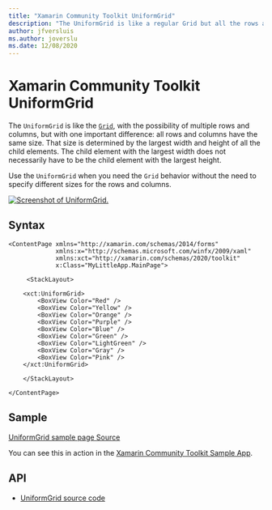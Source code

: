 ```yaml
---
title: "Xamarin Community Toolkit UniformGrid"
description: "The UniformGrid is like a regular Grid but all the rows and columns will have the same size."
author: jfversluis
ms.author: joverslu
ms.date: 12/08/2020
---
```


# Xamarin Community Toolkit UniformGrid

The `UniformGrid` is like the [`Grid`](xref:Xamarin.Forms.Grid), with the possibility of multiple rows and columns, but with one important difference: all rows and columns have the same size. That size is determined by the largest width and height of all the child elements. The child element with the largest width does not necessarily have to be the child element with the largest height.

Use the `UniformGrid` when you need the `Grid` behavior without the need to specify different sizes for the rows and columns.

[![Screenshot of UniformGrid.](uniformgrid-images/uniformgrid-example.png "Screenshot of UniformGrid.")](uniformgrid-images/uniformgrid-example-large.png#lightbox)

## Syntax

```xaml
<ContentPage xmlns="http://xamarin.com/schemas/2014/forms"
             xmlns:x="http://schemas.microsoft.com/winfx/2009/xaml"
             xmlns:xct="http://xamarin.com/schemas/2020/toolkit"
             x:Class="MyLittleApp.MainPage">

     <StackLayout>

    <xct:UniformGrid>
        <BoxView Color="Red" />
        <BoxView Color="Yellow" />
        <BoxView Color="Orange" />
        <BoxView Color="Purple" />
        <BoxView Color="Blue" />
        <BoxView Color="Green" />
        <BoxView Color="LightGreen" />
        <BoxView Color="Gray" />
        <BoxView Color="Pink" />
    </xct:UniformGrid>

    </StackLayout>

</ContentPage>
```

## Sample

[UniformGrid sample page Source](https://github.com/xamarin/XamarinCommunityToolkit/blob/main/samples/XCT.Sample/Pages/Views/UniformGridPage.xaml)

You can see this in action in the [Xamarin Community Toolkit Sample App](https://github.com/xamarin/XamarinCommunityToolkit).

## API

* [UniformGrid source code](https://github.com/xamarin/XamarinCommunityToolkit/blob/main/src/CommunityToolkit/Xamarin.CommunityToolkit/Views/UniformGrid.shared.cs)

